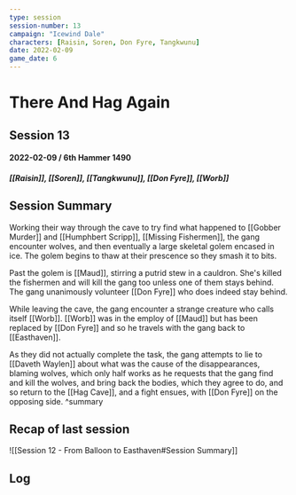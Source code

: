 ```yaml
---
type: session
session-number: 13
campaign: "Icewind Dale"
characters: [Raisin, Soren, Don Fyre, Tangkwunu]
date: 2022-02-09
game_date: 6
---
```


# There And Hag Again
## Session 13
#### 2022-02-09 / 6th Hammer 1490
##### [[Raisin]], [[Soren]], [[Tangkwunu]], [[Don Fyre]], [[Worb]]

## Session Summary
Working their way through the cave to try find what happened to [[Gobber Murder]] and [[Humphbert Scripp]], [[Missing Fishermen]], the gang encounter wolves, and then eventually a large skeletal golem encased in ice. The golem begins to thaw at their prescence so they smash it to bits. 

Past the golem is [[Maud]], stirring a putrid stew in a cauldron. She's killed the fishermen and will kill the gang too unless one of them stays behind. The gang unanimously volunteer [[Don Fyre]] who does indeed stay behind. 

While leaving the cave, the gang encounter a strange creature who calls itself [[Worb]]. [[Worb]] was in the employ of [[Maud]] but has been replaced by [[Don Fyre]] and so he travels with the gang back to [[Easthaven]].

As they did not actually complete the task, the gang attempts to lie to [[Daveth Waylen]] about what was the cause of the disappearances, blaming wolves, which only half works as he requests that the gang find and kill the wolves, and bring back the bodies, which they agree to do, and so return to the [[Hag Cave]], and a fight ensues, with [[Don Fyre]] on the opposing side.
^summary

## Recap of last session
![[Session 12 - From Balloon to Easthaven#Session Summary]]

## Log

